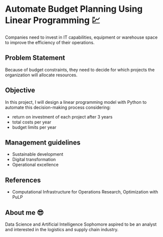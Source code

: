 # Automate Budget Planning Using Linear Programming 💹
Companies need to invest in IT capabilities, equipment or warehouse space to improve the efficiency of their operations.

## Problem Statement
Because of budget constraints, they need to decide for which projects the organization will allocate resources.

## Objective
In this project, I will design a linear programming model with Python to automate this decision-making process considering:
- return on investment of each project after 3 years
- total costs per year
- budget limits per year

## Management guidelines
- Sustainable development
- Digital transformation
- Operational excellence

## References
- Computational Infrastructure for Operations Research, Optimization with PuLP

## About me 😎
Data Science and Artificial Intelligence Sophomore aspired to be an analyst and interested in the logistics and supply chain industry.
